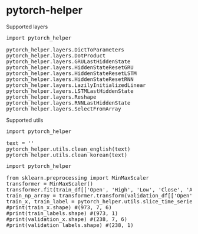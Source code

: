 # pytorch-helper

Supported layers

<pre>
import pytorch_helper

pytorch_helper.layers.DictToParameters
pytorch_helper.layers.DotProduct
pytorch_helper.layers.GRULastHiddenState
pytorch_helper.layers.HiddenStateResetGRU
pytorch_helper.layers.HiddenStateResetLSTM
pytorch_helper.layers.HiddenStateResetRNN
pytorch_helper.layers.LazilyInitializedLinear
pytorch_helper.layers.LSTMLastHiddenState
pytorch_helper.layers.Reshape
pytorch_helper.layers.RNNLastHiddenState
pytorch_helper.layers.SelectFromArray
</pre>

Supported utils

<pre>
import pytorch_helper

text = ''
pytorch_helper.utils.clean_english(text)
pytorch_helper.utils.clean_korean(text)
</pre>

<pre>
import pytorch_helper

from sklearn.preprocessing import MinMaxScaler
transformer = MinMaxScaler()
transformer.fit(train_df[['Open', 'High', 'Low', 'Close', 'Adj Close', 'Volume']].to_numpy())
train_np_array = transformer.transform(validation_df[['Open', 'High', 'Low', 'Close', 'Adj Close', 'Volume']].to_numpy())
train_x, train_label = pytorch_helper.utils.slice_time_series_data_from_np_array(train_np_array, x_column_indexes=[0, 1, 2, 3, 4, 5], label_column_indexes=[3], sequence_length=7)
#print(train_x.shape) #(973, 7, 6)
#print(train_labels.shape) #(973, 1)
#print(validation_x.shape) #(238, 7, 6)
#print(validation_labels.shape) #(238, 1)
</pre>
